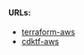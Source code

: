 #### URLs:
- [terraform-aws](https://github.com/hashicorp/terraform-provider-aws)
- [cdktf-aws](https://github.com/hashicorp/cdktf-aws-cdk)
